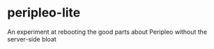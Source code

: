 # peripleo-lite
An experiment at rebooting the good parts about Peripleo without the server-side bloat
